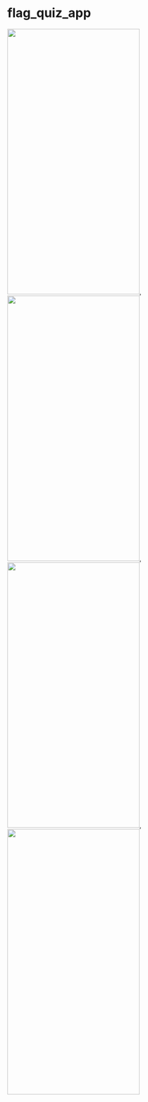 # flag_quiz_app

<img src="https://github.com/zarnigorumrzakova/flag_quiz_app/assets/139987349/8b6d2e15-c6e8-4006-86bb-ebaacf198a35" height="600" width="300">,
<img src="https://github.com/zarnigorumrzakova/flag_quiz_app/assets/139987349/da033463-60a6-4156-927e-f92654e17131" height="600" width="300">,
<img src="https://github.com/zarnigorumrzakova/flag_quiz_app/assets/139987349/24561473-4257-400b-b139-704a42f90b83" height="600" width="300">,
<img src="https://github.com/zarnigorumrzakova/flag_quiz_app/assets/139987349/c6049eba-0ec0-479d-a2df-d3bb4a6705db" height="600" width="300">

